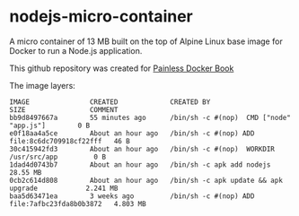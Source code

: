 # nodejs-micro-container
A micro container of 13 MB built on the top of Alpine Linux base image for Docker to run a Node.js application.

This github repository was created for [Painless Docker Book](http://painlessdocker.com)

The image layers:

```
IMAGE               CREATED             CREATED BY                                      SIZE                COMMENT
bb9d8497667a        55 minutes ago      /bin/sh -c #(nop)  CMD ["node" "app.js"]        0 B                 
e0f18aa4a5ce        About an hour ago   /bin/sh -c #(nop) ADD file:8c6dc709918cf22fff   46 B                
30c415942fd3        About an hour ago   /bin/sh -c #(nop)  WORKDIR /usr/src/app         0 B                 
1dad4d0743b7        About an hour ago   /bin/sh -c apk add nodejs                       28.55 MB            
0cb2c614d808        About an hour ago   /bin/sh -c apk update && apk upgrade            2.241 MB            
baa5d63471ea        3 weeks ago         /bin/sh -c #(nop) ADD file:7afbc23fda8b0b3872   4.803 MB 
```
